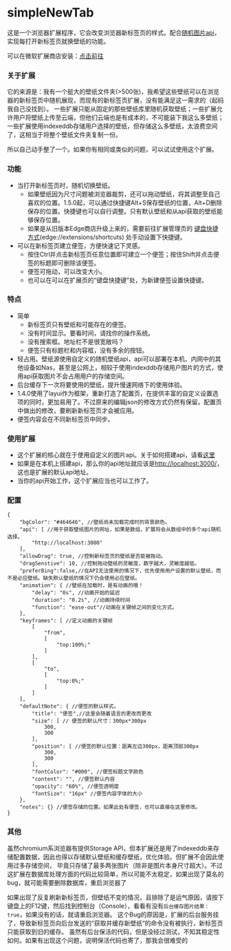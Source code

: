 # simpleNewTab
这是一个浏览器扩展程序，它会改变浏览器新标签页的样式。配合[随机图片api](https://github.com/yige233/randomPic)，实现每打开新标签页就换壁纸的功能。

可以在微软扩展商店安装：[点击前往](https://microsoftedge.microsoft.com/addons/detail/%E7%AE%80%E5%8D%95%E6%96%B0%E6%A0%87%E7%AD%BE%E9%A1%B5/bddinabncgldjjidbajkahmihejnkjlc)

### 关于扩展

它的来源是：我有一个挺大的壁纸文件夹(>500张)，我希望这些壁纸可以在浏览器的新标签页中随机展现，而现有的新标签页扩展，没有能满足这一需求的（起码我自己没找到）。
一些扩展只能从固定的那些壁纸库里随机获取壁纸；一些扩展允许用户将壁纸上传至云端，但他们云端也是有成本的，不可能装下我这么多壁纸；
一些扩展使用indexeddb存储用户选择的壁纸，但存储这么多壁纸，太浪费空间了，这相当于将整个壁纸文件夹复制一份。

所以自己动手整了一个。如果你有相同或类似的问题，可以试试使用这个扩展。

### 功能

* 当打开新标签页时，随机切换壁纸。
  * 如果壁纸因为尺寸问题被浏览器裁剪，还可以拖动壁纸，将其调整至自己喜欢的位置。1.5.0起，可以通过快捷键Alt+S保存壁纸的位置，Alt+D删除保存的位置。快捷键也可以自行调整。只有默认壁纸和从api获取的壁纸能够保存位置。
  * 如果是从旧版本Edge商店升级上来的，需要前往扩展管理页的 [键盘快捷方式](edge://extensions/shortcuts)(edge://extensions/shortcuts) 处手动设置下快捷键。
* 可以在新标签页建立便签，方便快速记下灵感。
  * 按住Ctrl并点击新标签页任意位置即可建立一个便签；按住Shift并点击便签的标题即可删除该便签。
  * 便签可拖动，可以改变大小。
  * 也可以在可以在扩展页的“键盘快捷键”处，为新建便签设置快捷键。

### 特点
* 简单
  * 新标签页只有壁纸和可能存在的便签。
  * 没有时间显示。要看时间，请找你的操作系统。
  * 没有搜索框。地址栏不是很宽敞吗？
  * 便签只有标题栏和内容框，没有多余的按钮。
* 轻占用。壁纸源使用自定义的随机壁纸api，api可以部署在本机、内网中的其他设备如Nas，甚至是公网上，相较于使用indexddb存储用户图片的方式，使用api获取图片不会占用用户的存储空间。
* 后台缓存下一次将要使用的壁纸，提升慢速网络下的使用体验。
* 1.4.0使用了layui作为框架，重新打造了配置页，在提供丰富的自定义设置选项的同时，更加易用了。不过原来的编辑json的修改方式仍然有保留。配置页中做出的修改，要刷新新标签页才会被应用。
* 便签内容会在不同新标签页中同步。

### 使用扩展

* 这个扩展的核心就在于使用自定义的图片api。关于如何搭建api，请看[这里](https://github.com/yige233/randomPic)
* 如果是在本机上搭建api，那么你的api地址就应该是[http://localhost:3000/](http://localhost:3000/)，这也是扩展的默认api地址。
* 当你的api开始工作，这个扩展应当也可以工作了。

### 配置
```
{
    "bgColor": "#464646", //壁纸尚未加载完成时的背景颜色。
    "api": [ //用于获取壁纸图片的网址，如果是数组，扩展将会从数组中的多个api随机选择。
        "http://localhost:3000"
    ],
    "allowDrag": true, //控制新标签页的壁纸是否能被拖动。
    "dragSenstive": 10, //控制拖动壁纸的灵敏度，数字越大，灵敏度越低。
    "preferBing":false,//在API无法使用的情况下，优先使用用户设置的默认壁纸，而不是必应壁纸。缺失默认壁纸的情况下仍会使用必应壁纸。
    "animation": { //壁纸在加载时，是有动画的哦！
        "delay": "0s", //动画开始的延迟
        "duration": "0.2s", //动画持续时间
        "function": "ease-out"//动画在关键帧之间的变化方式。
    },
    "keyframes": [ //定义动画的关键帧
        [
            "from",
            [
                "top:100%;"
            ]
        ],
        [
            "to",
            [
                "top:0%;"
            ]
        ]
    ],
    "defaultNote": { //便签的默认样式。
        "title": "便签",//这里会随着语言的更改而更改
        "size": [ // 便签的默认尺寸：300px*300px
            300,
            300
        ],
        "position": [ //便签的默认位置：距离左边300px，距离顶部300px
            300,
            300
        ],
        "fontColor": "#000", //便签标题文字颜色
        "content": "", //便签默认内容
        "opacity": "60%", //便签透明度
        "fontSize": "16px" //便签内容字体的大小
    },
    "notes": {} //便签存储的位置。如果此处有便签，也可以直接在这里修改。
}
```

### 其他

虽然chromium系浏览器有提供Storage API，但本扩展还是用了indexeddb来存储配置数据，因此也得以存储默认壁纸和缓存壁纸，优化体验。但扩展不会因此使用过多存储空间，
毕竟只存储了最多两张图片（除非是图片本身尺寸超大）。不过这扩展在数据库处理方面的代码比较简单，所以可能不太稳定，如果出现了莫名的bug，就可能需要删除数据库，重启浏览器了

如果出现了反复刷新新标签页，但壁纸不变的情况，且排除了是运气原因，请按下键盘上的F12键，然后找到控制台（Console），看看有没有`后台缓存图片结果： true`，如果没有的话，就请重启浏览器。
这个Bug的原因是，扩展的后台服务挂了，导致新标签页向后台发送的“获取并缓存新壁纸”的命令没有被执行，新标签页只能获取到旧的缓存。
虽然有后台保活的代码，但是没经过测试，不知其稳定性如何。如果有出现这个问题，说明保活代码也寄了，那我会很难受的

